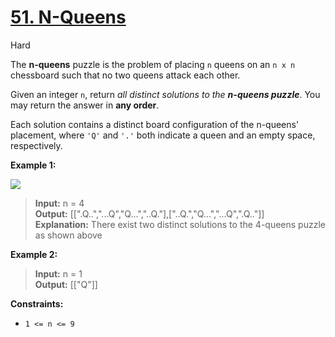 # [51\. N-Queens](https://leetcode.com/problems/n-queens/)

Hard

The **n-queens** puzzle is the problem of placing `n` queens on an `n x n` chessboard such that no two queens attack each other.

Given an integer `n`, return _all distinct solutions to the **n-queens puzzle**_. You may return the answer in **any order**.

Each solution contains a distinct board configuration of the n-queens' placement, where `'Q'` and `'.'` both indicate a queen and an empty space, respectively.

**Example 1:**

![](https://assets.leetcode.com/uploads/2020/11/13/queens.jpg)

> **Input:** n = 4  
> **Output:** \[\[".Q..","...Q","Q...","..Q."\],\["..Q.","Q...","...Q",".Q.."\]\]  
> **Explanation:** There exist two distinct solutions to the 4-queens puzzle as shown above

**Example 2:**

> **Input:** n = 1  
> **Output:** \[\["Q"\]\]

**Constraints:**

- `1 <= n <= 9`
